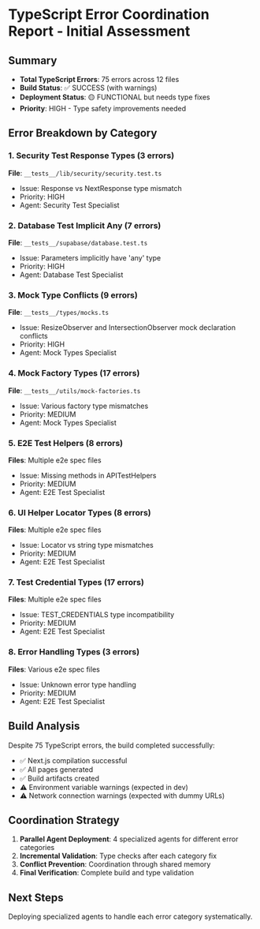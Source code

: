# TypeScript Error Coordination Report - Initial Assessment

## Summary
- **Total TypeScript Errors**: 75 errors across 12 files
- **Build Status**: ✅ SUCCESS (with warnings)
- **Deployment Status**: 🟡 FUNCTIONAL but needs type fixes
- **Priority**: HIGH - Type safety improvements needed

## Error Breakdown by Category

### 1. Security Test Response Types (3 errors)
**File**: `__tests__/lib/security/security.test.ts`
- Issue: Response vs NextResponse type mismatch
- Priority: HIGH
- Agent: Security Test Specialist

### 2. Database Test Implicit Any (7 errors)  
**File**: `__tests__/supabase/database.test.ts`
- Issue: Parameters implicitly have 'any' type
- Priority: HIGH
- Agent: Database Test Specialist

### 3. Mock Type Conflicts (9 errors)
**File**: `__tests__/types/mocks.ts`
- Issue: ResizeObserver and IntersectionObserver mock declaration conflicts
- Priority: HIGH
- Agent: Mock Types Specialist

### 4. Mock Factory Types (17 errors)
**File**: `__tests__/utils/mock-factories.ts`
- Issue: Various factory type mismatches
- Priority: MEDIUM
- Agent: Mock Types Specialist

### 5. E2E Test Helpers (8 errors)
**Files**: Multiple e2e spec files
- Issue: Missing methods in APITestHelpers
- Priority: MEDIUM
- Agent: E2E Test Specialist

### 6. UI Helper Locator Types (8 errors)
**Files**: Multiple e2e spec files
- Issue: Locator vs string type mismatches
- Priority: MEDIUM
- Agent: E2E Test Specialist

### 7. Test Credential Types (17 errors)
**Files**: Multiple e2e spec files
- Issue: TEST_CREDENTIALS type incompatibility
- Priority: MEDIUM
- Agent: E2E Test Specialist

### 8. Error Handling Types (3 errors)
**Files**: Various e2e spec files
- Issue: Unknown error type handling
- Priority: MEDIUM
- Agent: E2E Test Specialist

## Build Analysis
Despite 75 TypeScript errors, the build completed successfully:
- ✅ Next.js compilation successful
- ✅ All pages generated
- ✅ Build artifacts created
- ⚠️ Environment variable warnings (expected in dev)
- ⚠️ Network connection warnings (expected with dummy URLs)

## Coordination Strategy
1. **Parallel Agent Deployment**: 4 specialized agents for different error categories
2. **Incremental Validation**: Type checks after each category fix
3. **Conflict Prevention**: Coordination through shared memory
4. **Final Verification**: Complete build and type validation

## Next Steps
Deploying specialized agents to handle each error category systematically.